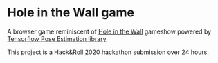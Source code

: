 # Hole in the Wall game

A browser game reminiscent of [Hole in the Wall](https://en.wikipedia.org/wiki/Hole_in_the_Wall_(American_game_show)) gameshow powered by [Tensorflow Pose Estimation library](https://www.tensorflow.org/lite/models/pose_estimation/overview)

This project is a Hack&Roll 2020 hackathon submission over 24 hours.
